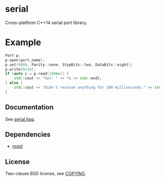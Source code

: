 # serial
Cross-platform C++14 serial port library.

# Example

```C++
Port p;
p.open(port_name);
p.set(9600, Parity::none, StopBits::two, DataBits::eight);
p.write(0x10);
if (auto c = p.read(100ms)) {
    std::cout << "Got: " << *c << std::endl;
} else {
    std::cout << "Didn't receive anything for 100 milliseconds." << std::endl;
}
```

## Documentation

See [serial.hpp](serial.hpp).

## Dependencies

- [mstd](https://github.com/m-ou-se/mstd)

## License

Two-clause BSD license, see [COPYING](COPYING).
